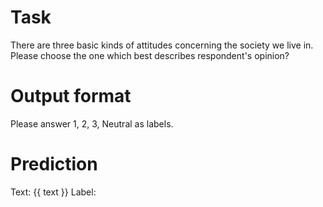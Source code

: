 # Task
There are three basic kinds of attitudes concerning the society we live in. Please choose the one which best describes respondent's opinion? 

# Output format
Please answer 1, 2, 3, Neutral as labels.

# Prediction
Text: {{ text }}
Label:
